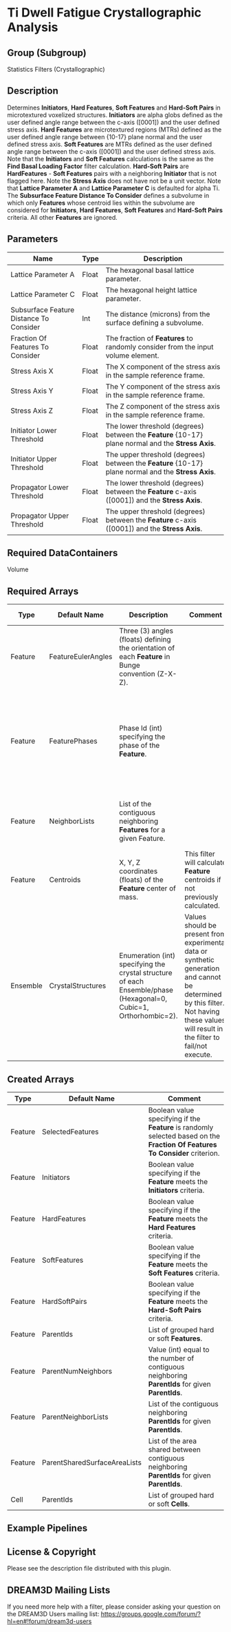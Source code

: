 # Ti Dwell Fatigue Crystallographic Analysis  #

	
## Group (Subgroup) ##

Statistics Filters (Crystallographic)

## Description ##

Determines **Initiators**, **Hard Features**, **Soft Features** and **Hard-Soft Pairs** in microtextured voxelized structures.  **Initiators** are alpha globs defined as the user defined angle range between the c-axis ([0001]) and the user defined stress axis.  **Hard Features** are microtextured regions (MTRs) defined as the user defined angle range between {10-17} plane normal and the user defined stress axis.  **Soft Features** are MTRs defined as the user defined angle range between the c-axis ([0001]) and the user defined stress axis.  Note that the **Initiators** and **Soft Features** calculations is the same as the **Find Basal Loading Factor** filter calculation.  **Hard-Soft Pairs** are **HardFeatures** - **Soft Features** pairs with a neighboring **Initiator** that is not flagged here.  Note the **Stress Axis** does not have not be a unit vector.  Note that **Lattice Parameter A** and **Lattice Parameter C** is defaulted for alpha Ti.  The **Subsurface Feature Distance To Consider** defines a subvolume in which only **Features** whose centroid lies within the subvolume are considered for **Initiators**, **Hard Features**, **Soft Features** and **Hard-Soft Pairs** criteria.  All other **Features** are ignored.

## Parameters ##

| Name | Type | Description |
|------|------|-------------|
| Lattice Parameter A | Float | The hexagonal basal lattice parameter. |
| Lattice Parameter C | Float | The hexagonal height lattice parameter. |
| Subsurface Feature Distance To Consider | Int | The distance (microns) from the surface defining a subvolume. |
| Fraction Of Features To Consider | Float | The fraction of **Features** to randomly consider from the input volume element. |
| Stress Axis X | Float | The X component of the stress axis in the sample reference frame. |
| Stress Axis Y | Float | The Y component of the stress axis in the sample reference frame. |
| Stress Axis Z | Float | The Z component of the stress axis in the sample reference frame. |
| Initiator Lower Threshold | Float | The lower threshold (degrees) between the **Feature** {10-17} plane normal and the **Stress Axis**. | 
| Initiator Upper Threshold | Float | The upper threshold (degrees) between the **Feature** {10-17} plane normal and the **Stress Axis**. | 
| Propagator Lower Threshold | Float | The lower threshold (degrees) between the **Feature** c-axis ([0001]) and the **Stress Axis**. | 
| Propagator Upper Threshold | Float | The upper threshold (degrees) between the **Feature** c-axis ([0001]) and the **Stress Axis**. | 

## Required DataContainers ##

Volume

## Required Arrays ##

| Type | Default Name | Description | Comment | Filters Known to Create Data |
|------|--------------|-------------|---------|------------------------------|
| Feature | FeatureEulerAngles | Three (3) angles (floats) defining the orientation of each **Feature** in Bunge convention (Z-X-Z). |  | Find Average Orientations (Statistics), Match Crystallography (SyntheticBuilding) |
| Feature | FeaturePhases | Phase Id (int) specifying the phase of the **Feature**. | | Find Feature Phases (Generic), Read Feature Info File (IO), Pack Primary Phases (SyntheticBuilding), Insert Precipitate Phases (SyntheticBuilding), Establish Matrix Phase (SyntheticBuilding) |
| Feature | NeighborLists | List of the contiguous neighboring **Features** for a given Feature. | | Find Feature Neighbors (Statistics), Find Feature Neighborhoods (Statistics) |
| Feature | Centroids | X, Y, Z coordinates (floats) of the **Feature** center of mass. | This filter will calculate **Feature** centroids if not previously calculated. | Find Feature Centroids (Generic) |
| Ensemble | CrystalStructures | Enumeration (int) specifying the crystal structure of each Ensemble/phase (Hexagonal=0, Cubic=1, Orthorhombic=2). | Values should be present from experimental data or synthetic generation and cannot be determined by this filter. Not having these values will result in the filter to fail/not execute. | Read H5Ebsd File (IO), Read Ensemble Info File (IO), Initialize Synthetic Volume (SyntheticBuilding) |

## Created Arrays ##

| Type | Default Name | Comment |
|------|--------------|---------|
| Feature | SelectedFeatures | Boolean value specifying if the **Feature** is randomly selected based on the **Fraction Of Features To Consider** criterion. |
| Feature | Initiators | Boolean value specifying if the **Feature** meets the **Initiators** criteria. |
| Feature | HardFeatures | Boolean value specifying if the **Feature** meets the **Hard Features** criteria. |
| Feature | SoftFeatures | Boolean value specifying if the **Feature** meets the **Soft Features** criteria. |
| Feature | HardSoftPairs | Boolean value specifying if the **Feature** meets the **Hard-Soft Pairs** criteria. |
| Feature | ParentIds | List of grouped hard or soft **Features**. |
| Feature | ParentNumNeighbors | Value (int) equal to the number of contiguous neighboring **ParentIds** for given **ParentIds**. |  |
| Feature | ParentNeighborLists | List of the contiguous neighboring **ParentIds** for given **ParentIds**. |  |
| Feature | ParentSharedSurfaceAreaLists | List of the area shared between contiguous neighboring **ParentIds** for given **ParentIds**. |  |
| Cell | ParentIds | List of grouped hard or soft **Cells**. |



## Example Pipelines ##



## License & Copyright ##

Please see the description file distributed with this plugin.

## DREAM3D Mailing Lists ##

If you need more help with a filter, please consider asking your question on the DREAM3D Users mailing list:
https://groups.google.com/forum/?hl=en#!forum/dream3d-users


